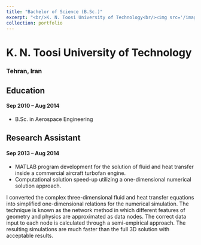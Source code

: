 ```yaml
---
title: "Bachelor of Science (B.Sc.)"
excerpt: "<br/>K. N. Toosi University of Technology<br/><img src='/images/kntu-logo.png'>"
collection: portfolio
---
```


# K. N. Toosi University of Technology
### Tehran, Iran

## Education
#### Sep 2010 – Aug 2014

- B.Sc. in Aerospace Engineering

## Research Assistant
#### Sep 2013 – Aug 2014

- MATLAB program development for the solution of fluid and heat transfer inside a commercial aircraft turbofan engine.
- Computational solution speed-up utilizing a one-dimensional numerical solution approach.

I converted the complex three-dimensional fluid and heat transfer equations into simplified one-dimensional relations for the numerical simulation. The technique is known as the network method in which different features of geometry and physics are approximated as data nodes. The correct data input to each node is calculated through a semi-empirical approach. The resulting simulations are much faster than the full 3D solution with acceptable results.
